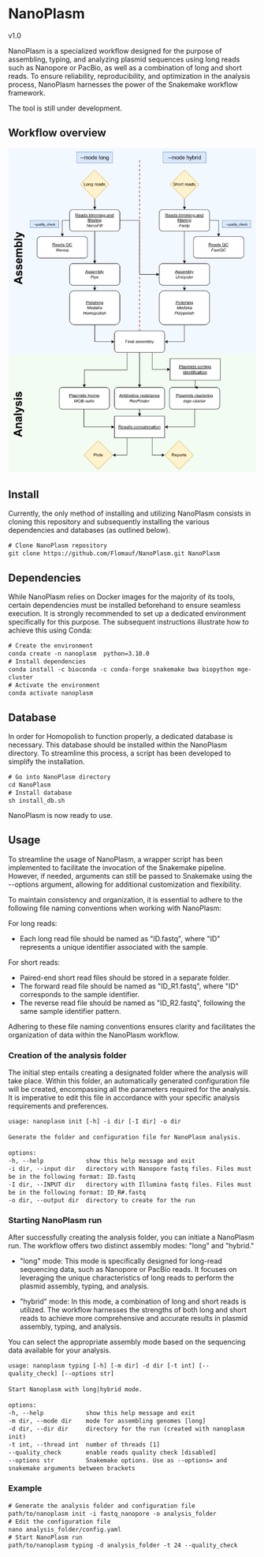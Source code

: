 # NanoPlasm
v1.0  

NanoPlasm is a specialized workflow designed for the purpose of assembling, typing, and analyzing plasmid sequences using long reads such as Nanopore or PacBio, as well as a combination of long and short reads. To ensure reliability, reproducibility, and optimization in the analysis process, NanoPlasm harnesses the power of the Snakemake workflow framework.

The tool is still under development.

## Workflow overview

![Nanoplasm_worflow](./misc/NanoPlasm.png)

## Install

Currently, the only method of installing and utilizing NanoPlasm consists in cloning this repository and subsequently installing the various dependencies and databases (as outlined below).

    # Clone NanoPlasm repository
    git clone https://github.com/Flomauf/NanoPlasm.git NanoPlasm

## Dependencies

While NanoPlasm relies on Docker images for the majority of its tools, certain dependencies must be installed beforehand to ensure seamless execution. It is strongly recommended to set up a dedicated environment specifically for this purpose. The subsequent instructions illustrate how to achieve this using Conda:  

    # Create the environment
    conda create -n nanoplasm  python=3.10.0
    # Install dependencies
    conda install -c bioconda -c conda-forge snakemake bwa biopython mge-cluster
    # Activate the environment
    conda activate nanoplasm

## Database

In order for Homopolish to function properly, a dedicated database is necessary. This database should be installed within the NanoPlasm directory. To streamline this process, a script has been developed to simplify the installation.

    # Go into NanoPlasm directory
    cd NanoPlasm
    # Install database
    sh install_db.sh

NanoPlasm is now ready to use.

## Usage

To streamline the usage of NanoPlasm, a wrapper script has been implemented to facilitate the invocation of the Snakemake pipeline. However, if needed, arguments can still be passed to Snakemake using the --options argument, allowing for additional customization and flexibility.  

To maintain consistency and organization, it is essential to adhere to the following file naming conventions when working with NanoPlasm:

For long reads:
- Each long read file should be named as "ID.fastq", where "ID" represents a unique identifier associated with the sample.

For short reads:
- Paired-end short read files should be stored in a separate folder.
- The forward read file should be named as "ID_R1.fastq", where "ID" corresponds to the sample identifier.
- The reverse read file should be named as "ID_R2.fastq", following the same sample identifier pattern.

Adhering to these file naming conventions ensures clarity and facilitates the organization of data within the NanoPlasm workflow.

### Creation of the analysis folder

The initial step entails creating a designated folder where the analysis will take place. Within this folder, an automatically generated configuration file will be created, encompassing all the parameters required for the analysis. It is imperative to edit this file in accordance with your specific analysis requirements and preferences.

    usage: nanoplasm init [-h] -i dir [-I dir] -o dir

    Generate the folder and configuration file for NanoPlasm analysis.

    options:
    -h, --help            show this help message and exit
    -i dir, --input dir   directory with Nanopore fastq files. Files must be in the following format: ID.fastq
    -I dir, --INPUT dir   directory with Illumina fastq files. Files must be in the following format: ID_R#.fastq
    -o dir, --output dir  directory to create for the run

### Starting NanoPlasm run

After successfully creating the analysis folder, you can initiate a NanoPlasm run. The workflow offers two distinct assembly modes: "long" and "hybrid."

- "long" mode: This mode is specifically designed for long-read sequencing data, such as Nanopore or PacBio reads. It focuses on leveraging the unique characteristics of long reads to perform the plasmid assembly, typing, and analysis.

- "hybrid" mode: In this mode, a combination of long and short reads is utilized. The workflow harnesses the strengths of both long and short reads to achieve more comprehensive and accurate results in plasmid assembly, typing, and analysis.

You can select the appropriate assembly mode based on the sequencing data available for your analysis.

    usage: nanoplasm typing [-h] [-m dir] -d dir [-t int] [--quality_check] [--options str]

    Start Nanoplasm with long|hybrid mode.

    options:
    -h, --help            show this help message and exit
    -m dir, --mode dir    mode for assembling genomes [long]
    -d dir, --dir dir     directory for the run (created with nanoplasm init)
    -t int, --thread int  number of threads [1]
    --quality_check       enable reads quality check [disabled]
    --options str         Snakemake options. Use as --options= and snakemake arguments between brackets

### Example

    # Generate the analysis folder and configuration file
    path/to/nanoplasm init -i fastq_nanopore -o analysis_folder
    # Edit the configuration file
    nano analysis_folder/config.yaml
    # Start NanoPlasm run
    path/to/nanoplasm typing -d analysis_folder -t 24 --quality_check
